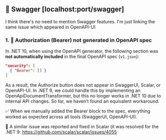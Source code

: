 ## 🧩 Swagger [localhost:port/swagger]

I think there's no need to mention Swagger features. I'm just linking the same issue which appeared in OpenAPI-UI

### 1. 🔐 Authorization (Bearer) not generated in OpenAPI spec

In .NET 10, when using the OpenAPI generator, the following section was **not automatically included** in the final OpenAPI spec (`v1.json`):

```json
"security": [
  { "Bearer": [] }
]
```
As a result, the Authorize button does not appear in SwaggerUI, Scalar, or OpenAPI-UI.
In .NET 9, we could handle this by implementing an OpenApiDocumentTransformer, but this no longer works in .NET 10 due to internal API changes. So far, we haven’t found an equivalent workaround.

✅ When we manually added the Bearer block to the spec, everything worked as expected across all tools (SwaggerUI, OpenAPI-UI).

📌 A similar issue was reported and fixed in Scalar (it was resolved for the .NET 9:
https://github.com/scalar/scalar/issues/4055
